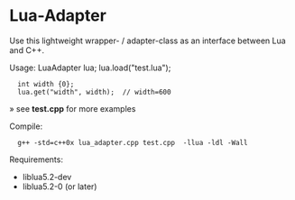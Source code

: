# Lua-Adapter
Use this lightweight wrapper- / adapter-class as an interface between Lua and C++.

Usage:
      LuaAdapter lua;
      lua.load("test.lua");
      
      int width {0};
      lua.get("width", width);  // width=600
» see **test.cpp** for more examples

Compile: 
      
      g++ -std=c++0x lua_adapter.cpp test.cpp  -llua -ldl -Wall



Requirements:
- liblua5.2-dev
- liblua5.2-0 (or later)


